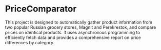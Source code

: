 # PriceComparator
This project is designed to automatically gather product information from two popular Russian grocery stores, Magnit and Perekrestok, and compare prices on identical products. It uses asynchronous programming to efficiently fetch data and provides a comprehensive report on price differences by category.
